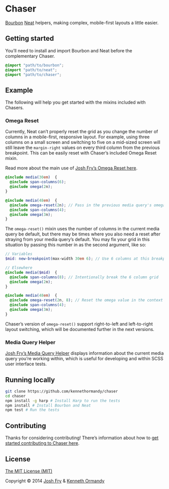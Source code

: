 # Chaser

[Bourbon](http://bourbon.io) [Neat](http://neat.bourbon.io) helpers, making complex, mobile-first layouts a little easier.

## Getting started

You’ll need to install and import Bourbon and Neat before the complementary Chaser.

```scss
@import "path/to/bourbon";
@import "path/to/neat";
@import "path/to/chaser";
```

## Example

The following will help you get started with the mixins included with Chasers.

### Omega Reset

Currently, Neat can’t properly reset the grid as you change the number of columns in a mobile-first, responsive layout. For example, using three columns on a small screen and switching to five on a mid-sized screen will still leave the `margin-right` values on every third column from the previous breakpoint. This can be easily reset with Chaser’s included Omega Reset mixin.

Read more about the main use of [Josh Fry’s Omega Reset here](http://joshfry.me/notes/omega-reset-for-bourbon-neat).

```scss
@include media(30em)  {
  @include span-columns(6);
  @include omega(2n);
}

@include media(48em)  {
  @include omega-reset(2n); // Pass in the previous media query's omega() argument to reset it
  @include span-columns(4);
  @include omega(3n);
}
```

The `omega-reset()` mixin uses the number of columns in the current media query be default, but there may be times where you also need a reset after straying from your media query’s default. You may fix your grid in this situation by passing this number in as the second argument, like so:

```scss
// Variables
$mid: new-breakpoint(max-width 30em 6); // Use 6 columns at this breakpoint

// Elsewhere
@include media($mid)  {
  @include span-columns(8); // Intentionally break the 6 column grid
  @include omega(2n);
}

@include media(48em)  {
  @include omega-reset(2n, 8); // Reset the omega value in the context of 8, rather than 6
  @include span-columns(4);
  @include omega(3n);
}
```

Chaser’s version of `omega-reset()` support right-to-left and left-to-right layout switching, which will be documented further in the next versions.

### Media Query Helper

[Josh Fry’s Media Query Helper](http://joshfry.me/notes/sass-media-query-helper-for-designers/) displays information about the current media query you’re working within, which is useful for developing and within SCSS user interface tests.

## Running locally

```bash
git clone https://github.com/kennethormandy/chaser
cd chaser
npm install -g harp # Install Harp to run the tests
npm install # Install Bourbon and Neat
npm test # Run the tests
```

## Contributing

Thanks for considering contributing! There’s information about how to [get started contributing to Chaser here](CONTRIBUTING.md).

## License

[The MIT License (MIT)](LICENSE.md)

Copyright © 2014 [Josh Fry](http://joshfry.me/) & [Kenneth Ormandy](http://kennethormandy.com)
